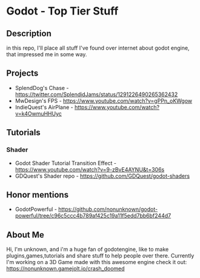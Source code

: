# Godot - Top Tier Stuff

## Description
in this repo, I'll place all stuff I've found over internet about godot engine, that impressed me in some way.


## Projects

* SplendDog's Chase - https://twitter.com/SplendidJams/status/1291226490265362432
* MwDesign's FPS - https://www.youtube.com/watch?v=gPPn_oKWgow
* IndieQuest's AirPlane - https://www.youtube.com/watch?v=k4OwmuHHUyc

## Tutorials

### Shader

* Godot Shader Tutorial Transition Effect - https://www.youtube.com/watch?v=9-zBvE4AYNU&t=306s
* GDQuest's Shader repo - https://github.com/GDQuest/godot-shaders

## Honor mentions

* GodotPowerful - https://github.com/nonunknown/godot-powerful/tree/c96c5ccc4b789af425c19a11f5edd7bb6bf244d7


## About Me
Hi, I'm unknown, and i'm a huge fan of godotengine, like to make plugins,games,tutorials and share stuff to help people over there. Currently I'm working on a
3D Game made with this awesome engine check it out: https://nonunknown.gamejolt.io/crash_doomed
